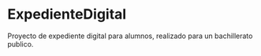 # ExpedienteDigital
Proyecto de expediente digital para alumnos, realizado para un bachillerato publico. 
